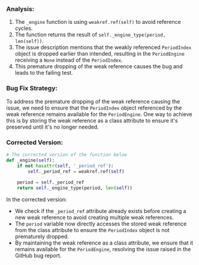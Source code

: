 ### Analysis:
1. The `_engine` function is using `weakref.ref(self)` to avoid reference cycles.
2. The function returns the result of `self._engine_type(period, len(self))`.
3. The issue description mentions that the weakly referenced `PeriodIndex` object is dropped earlier than intended, resulting in the `PeriodEngine` receiving a `None` instead of the `PeriodIndex`.
4. This premature dropping of the weak reference causes the bug and leads to the failing test.

### Bug Fix Strategy:
To address the premature dropping of the weak reference causing the issue, we need to ensure that the `PeriodIndex` object referenced by the weak reference remains available for the `PeriodEngine`. One way to achieve this is by storing the weak reference as a class attribute to ensure it's preserved until it's no longer needed.

### Corrected Version:
```python
# The corrected version of the function below
def _engine(self):
    if not hasattr(self, '_period_ref'):
        self._period_ref = weakref.ref(self)
    
    period = self._period_ref
    return self._engine_type(period, len(self))
```

In the corrected version:
- We check if the `_period_ref` attribute already exists before creating a new weak reference to avoid creating multiple weak references.
- The `period` variable now directly accesses the stored weak reference from the class attribute to ensure the `PeriodIndex` object is not prematurely dropped.
- By maintaining the weak reference as a class attribute, we ensure that it remains available for the `PeriodEngine`, resolving the issue raised in the GitHub bug report.